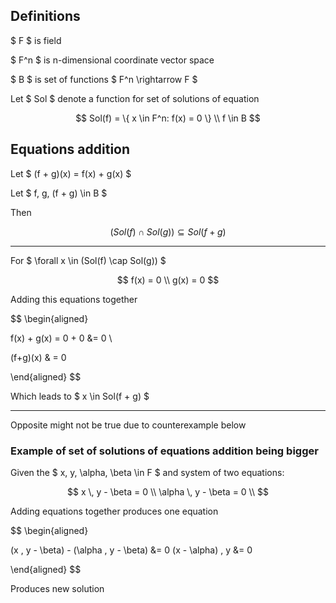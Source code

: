 ## Definitions

$ F $ is field

$ F^n $ is n-dimensional coordinate vector space

$ B $ is set of functions $ F^n \rightarrow F $

Let $ Sol $ denote a function for set of solutions of equation

$$
Sol(f) = \{ x \in F^n: f(x) = 0 \} \\
f \in B
$$

## Equations addition

Let $ (f + g)(x) = f(x) + g(x) $

Let $ f, g, (f + g) \in B $

Then

$$
(Sol(f) \cap Sol(g)) \subseteq Sol(f + g)
$$

---

For $ \forall x \in (Sol(f) \cap Sol(g)) $

$$
f(x) = 0 \\
g(x) = 0
$$

Adding this equations together

$$
\begin{aligned}

f(x) + g(x) = 0 + 0 &= 0 \\

(f+g)(x) & = 0

\end{aligned}
$$

Which leads to $ x \in Sol(f + g) $

---

Opposite might not be true due to counterexample below

### Example of set of solutions of equations addition being bigger

Given the $ x, y, \alpha, \beta \in F $ and  system of two equations:

$$
x \, y - \beta = 0 \\
\alpha \, y - \beta = 0 \\
$$

Adding equations together produces one equation

$$
\begin{aligned}

(x \, y - \beta) - (\alpha \, y - \beta) &= 0
(x - \alpha) \, y &= 0

\end{aligned}
$$


Produces new solution
